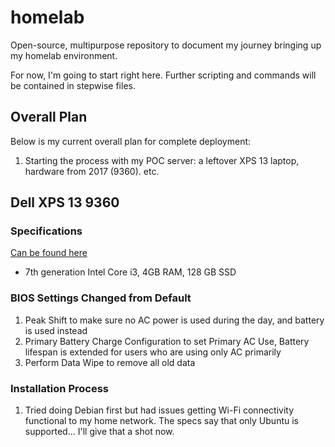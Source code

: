 # homelab
Open-source, multipurpose repository to document my journey bringing up my homelab environment.

For now, I'm going to start right here. Further scripting and commands will be contained in stepwise files.

## Overall Plan
Below is my current overall plan for complete deployment:
1. Starting the process with my POC server: a leftover XPS 13 laptop, hardware from 2017 (9360).
etc.

## Dell XPS 13 9360

### Specifications
[Can be found here](https://dl.dell.com/topicspdf/xps-13-9360-laptop_setup-guide_en-us.pdf)
* 7th generation Intel Core i3, 4GB RAM, 128 GB SSD

### BIOS Settings Changed from Default
1. Peak Shift to make sure no AC power is used during the day, and battery is used instead
2. Primary Battery Charge Configuration to set Primary AC Use, Battery lifespan is extended for users who are using only AC primarily
3. Perform Data Wipe to remove all old data

### Installation Process
1. Tried doing Debian first but had issues getting Wi-Fi connectivity functional to my home network. The specs say that only Ubuntu is supported... I'll give that a shot now.
